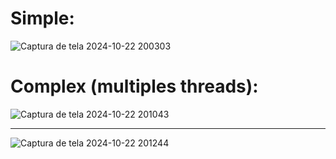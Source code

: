 # Simple:
![Captura de tela 2024-10-22 200303](https://github.com/user-attachments/assets/c29e5fa8-937e-4e43-9b29-169f55fa0ceb)

# Complex (multiples threads):
![Captura de tela 2024-10-22 201043](https://github.com/user-attachments/assets/c0423f99-d55f-423c-84ba-f97e48d838e8)
<hr />

![Captura de tela 2024-10-22 201244](https://github.com/user-attachments/assets/83aad869-e330-4241-99d2-6c4bc1faa003)
